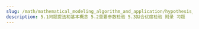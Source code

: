 ```yaml
---
slug: /math/mathematical_modeling_algorithm_and_application/hypothesis_testing
description: 5.1问题提法和基本概念 5.2重要参数检验 5.3拟合优度检验 附录 习题
---
```

